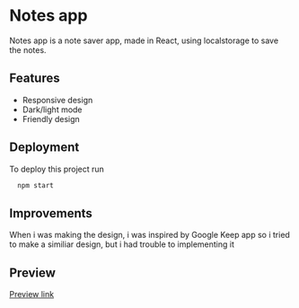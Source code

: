 
# Notes app 
Notes app is a note saver app, made in React, using localstorage to save the notes.



## Features

- Responsive design
- Dark/light mode
- Friendly design


## Deployment

To deploy this project run

```bash
  npm start
```


## Improvements

When i was making the design, i was inspired by Google 
Keep app so i tried to make a similiar design, but i had trouble to implementing it


## Preview

[Preview link]()
